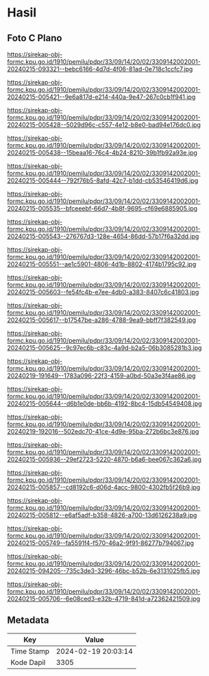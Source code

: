# Hasil

## Foto C Plano

https://sirekap-obj-formc.kpu.go.id/1910/pemilu/pdpr/33/09/14/20/02/3309142002001-20240215-093321--bebc6166-4d7d-4f06-81ad-0e718c1ccfc7.jpg

https://sirekap-obj-formc.kpu.go.id/1910/pemilu/pdpr/33/09/14/20/02/3309142002001-20240215-005421--9e6a817d-e214-440a-9e47-267c0cb1f941.jpg

https://sirekap-obj-formc.kpu.go.id/1910/pemilu/pdpr/33/09/14/20/02/3309142002001-20240215-005428--5029d96c-c557-4e12-b8e0-bad94e176dc0.jpg

https://sirekap-obj-formc.kpu.go.id/1910/pemilu/pdpr/33/09/14/20/02/3309142002001-20240215-005438--15beaa16-76c4-4b24-8210-39b1fb92a93e.jpg

https://sirekap-obj-formc.kpu.go.id/1910/pemilu/pdpr/33/09/14/20/02/3309142002001-20240215-005444--792f76b5-8afd-42c7-b1dd-cb53546419d6.jpg

https://sirekap-obj-formc.kpu.go.id/1910/pemilu/pdpr/33/09/14/20/02/3309142002001-20240215-005535--bfceeebf-66d7-4b8f-9695-cf69e6885905.jpg

https://sirekap-obj-formc.kpu.go.id/1910/pemilu/pdpr/33/09/14/20/02/3309142002001-20240215-005543--276767d3-128e-4654-86dd-57b17f6a32dd.jpg

https://sirekap-obj-formc.kpu.go.id/1910/pemilu/pdpr/33/09/14/20/02/3309142002001-20240215-005551--ae1c5901-4806-4d1b-8802-4174b1795c92.jpg

https://sirekap-obj-formc.kpu.go.id/1910/pemilu/pdpr/33/09/14/20/02/3309142002001-20240215-005603--fe54fc4b-e7ee-4db0-a383-8407c6c41803.jpg

https://sirekap-obj-formc.kpu.go.id/1910/pemilu/pdpr/33/09/14/20/02/3309142002001-20240215-005617--b17547be-a286-4788-9ea9-bbff7f382549.jpg

https://sirekap-obj-formc.kpu.go.id/1910/pemilu/pdpr/33/09/14/20/02/3309142002001-20240215-005625--9c97ec6b-c83c-4a9d-b2a5-06b3085281b3.jpg

https://sirekap-obj-formc.kpu.go.id/1910/pemilu/pdpr/33/09/14/20/02/3309142002001-20240219-191649--1783a096-22f3-4159-a0bd-50a3e3f4ae86.jpg

https://sirekap-obj-formc.kpu.go.id/1910/pemilu/pdpr/33/09/14/20/02/3309142002001-20240215-005644--d6b1e0de-bb6b-4192-8bc4-15db54549408.jpg

https://sirekap-obj-formc.kpu.go.id/1910/pemilu/pdpr/33/09/14/20/02/3309142002001-20240219-192016--502edc70-41ce-4d9e-95ba-272b6bc3e876.jpg

https://sirekap-obj-formc.kpu.go.id/1910/pemilu/pdpr/33/09/14/20/02/3309142002001-20240215-005936--29ef2723-5220-4870-b6a6-bee067c362a6.jpg

https://sirekap-obj-formc.kpu.go.id/1910/pemilu/pdpr/33/09/14/20/02/3309142002001-20240215-005857--cd8192c6-d06d-4acc-9800-4302fb5f26b9.jpg

https://sirekap-obj-formc.kpu.go.id/1910/pemilu/pdpr/33/09/14/20/02/3309142002001-20240215-005812--e6af5adf-b358-4826-a700-13d6126238a9.jpg

https://sirekap-obj-formc.kpu.go.id/1910/pemilu/pdpr/33/09/14/20/02/3309142002001-20240215-005749--fa5591f4-f570-46a2-9f91-86277b794067.jpg

https://sirekap-obj-formc.kpu.go.id/1910/pemilu/pdpr/33/09/14/20/02/3309142002001-20240215-094205--735c3de3-3296-46bc-b52b-6e3131025fb5.jpg

https://sirekap-obj-formc.kpu.go.id/1910/pemilu/pdpr/33/09/14/20/02/3309142002001-20240215-005706--6e08ced3-e32b-4719-841d-a72362421509.jpg


## Metadata

| Key        | Value               |
| ---------- | ------------------- |
| Time Stamp | 2024-02-19 20:03:14 |
| Kode Dapil | 3305                |



